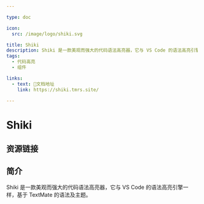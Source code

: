 ```yaml
---

type: doc

icon:
  src: /image/logo/shiki.svg

title: Shiki
description: Shiki 是一款美观而强大的代码语法高亮器，它与 VS Code 的语法高亮引擎一样，基于 TextMate 的语法及主题。
tags:
  - 代码高亮
  - 组件

links:
  - text: 📖文档地址
    link: https://shiki.tmrs.site/

---
```


<ShowLogo />

# Shiki

<ShowTags />

<ShowBreadcrumb />

## 资源链接

<ShowLinks />

## 简介

Shiki 是一款美观而强大的代码语法高亮器，它与 VS Code 的语法高亮引擎一样，基于 TextMate 的语法及主题。
